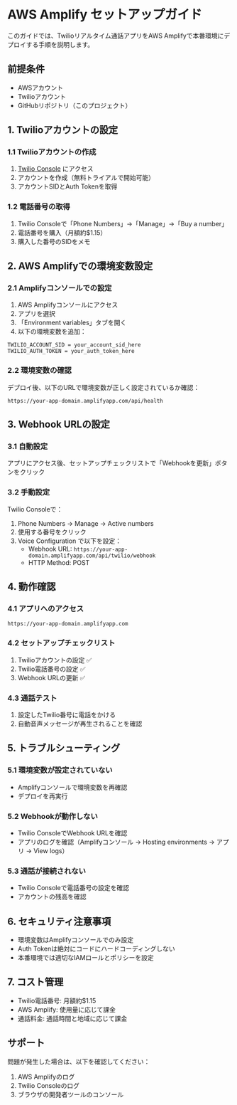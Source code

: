 # AWS Amplify セットアップガイド

このガイドでは、Twilioリアルタイム通話アプリをAWS Amplifyで本番環境にデプロイする手順を説明します。

## 前提条件

- AWSアカウント
- Twilioアカウント
- GitHubリポジトリ（このプロジェクト）

## 1. Twilioアカウントの設定

### 1.1 Twilioアカウントの作成
1. [Twilio Console](https://console.twilio.com/) にアクセス
2. アカウントを作成（無料トライアルで開始可能）
3. アカウントSIDとAuth Tokenを取得

### 1.2 電話番号の取得
1. Twilio Consoleで「Phone Numbers」→「Manage」→「Buy a number」
2. 電話番号を購入（月額約$1.15）
3. 購入した番号のSIDをメモ

## 2. AWS Amplifyでの環境変数設定

### 2.1 Amplifyコンソールでの設定
1. AWS Amplifyコンソールにアクセス
2. アプリを選択
3. 「Environment variables」タブを開く
4. 以下の環境変数を追加：

```
TWILIO_ACCOUNT_SID = your_account_sid_here
TWILIO_AUTH_TOKEN = your_auth_token_here
```

### 2.2 環境変数の確認
デプロイ後、以下のURLで環境変数が正しく設定されているか確認：
```
https://your-app-domain.amplifyapp.com/api/health
```

## 3. Webhook URLの設定

### 3.1 自動設定
アプリにアクセス後、セットアップチェックリストで「Webhookを更新」ボタンをクリック

### 3.2 手動設定
Twilio Consoleで：
1. Phone Numbers → Manage → Active numbers
2. 使用する番号をクリック
3. Voice Configuration で以下を設定：
   - Webhook URL: `https://your-app-domain.amplifyapp.com/api/twilio/webhook`
   - HTTP Method: POST

## 4. 動作確認

### 4.1 アプリへのアクセス
```
https://your-app-domain.amplifyapp.com
```

### 4.2 セットアップチェックリスト
1. Twilioアカウントの設定 ✅
2. Twilio電話番号の設定 ✅
3. Webhook URLの更新 ✅

### 4.3 通話テスト
1. 設定したTwilio番号に電話をかける
2. 自動音声メッセージが再生されることを確認

## 5. トラブルシューティング

### 5.1 環境変数が設定されていない
- Amplifyコンソールで環境変数を再確認
- デプロイを再実行

### 5.2 Webhookが動作しない
- Twilio ConsoleでWebhook URLを確認
- アプリのログを確認（Amplifyコンソール → Hosting environments → アプリ → View logs）

### 5.3 通話が接続されない
- Twilio Consoleで電話番号の設定を確認
- アカウントの残高を確認

## 6. セキュリティ注意事項

- 環境変数はAmplifyコンソールでのみ設定
- Auth Tokenは絶対にコードにハードコーディングしない
- 本番環境では適切なIAMロールとポリシーを設定

## 7. コスト管理

- Twilio電話番号: 月額約$1.15
- AWS Amplify: 使用量に応じて課金
- 通話料金: 通話時間と地域に応じて課金

## サポート

問題が発生した場合は、以下を確認してください：
1. AWS Amplifyのログ
2. Twilio Consoleのログ
3. ブラウザの開発者ツールのコンソール 
